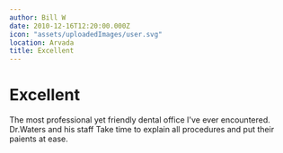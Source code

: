 ```yaml
---
author: Bill W
date: 2010-12-16T12:20:00.000Z
icon: "assets/uploadedImages/user.svg"
location: Arvada
title: Excellent
---
```


# Excellent

The most professional yet friendly dental office I've ever encountered.  Dr.Waters and his staff Take time to explain all procedures and put their paients at ease.
